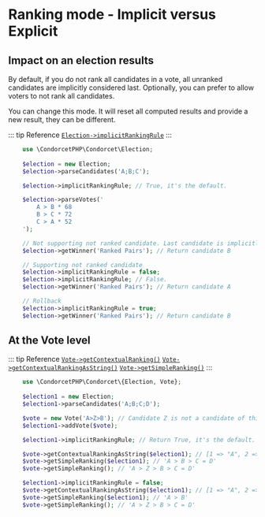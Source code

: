 # Ranking mode - Implicit versus Explicit

## Impact on an election results

By default, if you do not rank all candidates in a vote, all unranked candidates are implicitly considered last. 
Optionally, you can prefer to allow voters to not rank all candidates.

You can change this mode. It will reset all computed results and provide a new result, they can be different.

::: tip Reference
[`Election->implicitRankingRule`](/api-reference/Election%20Class/Election--implicitRankingRule)
:::
```php
    use \CondorcetPHP\Condorcet\Election;
    
    $election = new Election;
    $election->parseCandidates('A;B;C');

    $election->implicitRankingRule; // True, it's the default.

    $election->parseVotes('
        A > B * 68
        B > C * 72
        C > A * 52
    ');

    // Not supporting not ranked candidate. Last candidate is implicitly added at rank 3.
    $election->getWinner('Ranked Pairs'); // Return candidate B

    // Supporting not ranked candidate
    $election->implicitRankingRule = false;
    $election->implicitRankingRule; // False.
    $election->getWinner('Ranked Pairs'); // Return candidate A

    // Rollback
    $election->implicitRankingRule = true;
    $election->getWinner('Ranked Pairs'); // Return candidate B
```

## At the Vote level

::: tip Reference
[`Vote->getContextualRanking()`](/api-reference/Vote%20Class/Vote--getContextualRanking) 
[`Vote->getContextualRankingAsString()`](/api-reference/Vote%20Class/Vote--getContextualRankingAsString) 
[`Vote->getSimpleRanking()`](/api-reference/Vote%20Class/Vote--getSimpleRanking) 
:::
```php
    use \CondorcetPHP\Condorcet\{Election, Vote};
    
    $election1 = new Election;
    $election1->parseCandidates('A;B;C;D');

    $vote = new Vote('A>Z>B'); // Candidate Z is not a candidate of this election. C=D is implicit.
    $election1->addVote($vote);

    $election1->implicitRankingRule; // Return True, it's the default.

    $vote->getContextualRankingAsString($election1); // [1 => "A", 2 => "B", 3 => ['C', 'D']]
    $vote->getSimpleRanking($election1); // 'A > B > C = D'
    $vote->getSimpleRanking(); // 'A > Z > B > C = D'

    $election1->implicitRankingRule = false;
    $vote->getContextualRankingAsString($election1); // [1 => "A", 2 => "B"]
    $vote->getSimpleRanking($election1); // 'A > B'
    $vote->getSimpleRanking(); // 'A > Z > B > C = D'
```

